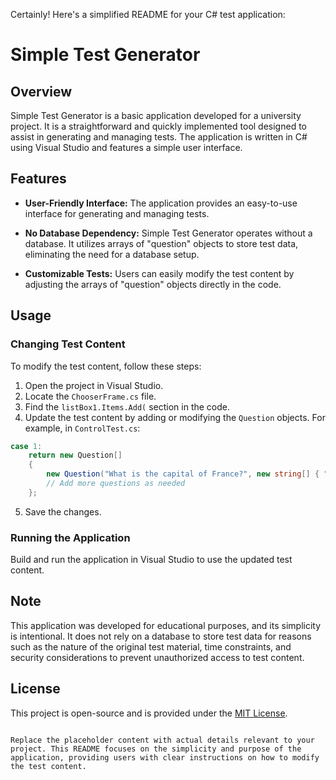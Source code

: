 Certainly! Here's a simplified README for your C# test application:

# Simple Test Generator

## Overview

Simple Test Generator is a basic application developed for a university project. It is a straightforward and quickly implemented tool designed to assist in generating and managing tests. The application is written in C# using Visual Studio and features a simple user interface.

## Features

- **User-Friendly Interface:** The application provides an easy-to-use interface for generating and managing tests.

- **No Database Dependency:** Simple Test Generator operates without a database. It utilizes arrays of "question" objects to store test data, eliminating the need for a database setup.

- **Customizable Tests:** Users can easily modify the test content by adjusting the arrays of "question" objects directly in the code.

## Usage

### Changing Test Content

To modify the test content, follow these steps:

1. Open the project in Visual Studio.
2. Locate the `ChooserFrame.cs` file.
3. Find the `listBox1.Items.Add(` section in the code.
4. Update the test content by adding or modifying the `Question` objects. For example, in `ControlTest.cs`:

```csharp
case 1:
    return new Question[]
    {
        new Question("What is the capital of France?", new string[] { "Paris", "Berlin", "Madrid", "Rome" }, 0),
        // Add more questions as needed
    };
```

5. Save the changes.

### Running the Application

Build and run the application in Visual Studio to use the updated test content.

## Note

This application was developed for educational purposes, and its simplicity is intentional. It does not rely on a database to store test data for reasons such as the nature of the original test material, time constraints, and security considerations to prevent unauthorized access to test content.

## License

This project is open-source and is provided under the [MIT License](LICENSE).
```

Replace the placeholder content with actual details relevant to your project. This README focuses on the simplicity and purpose of the application, providing users with clear instructions on how to modify the test content.
